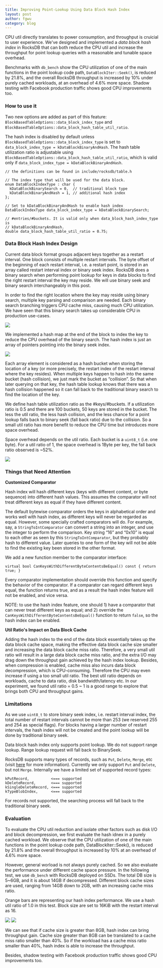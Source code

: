 ```yaml
---
title: Improving Point-Lookup Using Data Block Hash Index
layout: post
author: fgwu
category: blog
---
```

CPU util directly translates to power consumption, and throughput is cruicial to user experience. We've designed and implemented a _data block hash index_ in RocksDB that can both reduce the CPU util and increase the throughput for point lookup queries with a reasonable and tunable space overhead.

Benchmarks with `db_bench`  show the CPU utilization of one of the main functions in the point lookup code path, `DataBlockIter::Seek()`, is reduced by 21.8%, and the overall RocksDB throughput is increased by 10% under purely cached workloads, at an overhead of 4.6% more space. Shadow testing with Facebook production traffic shows good CPU improvements too.


### How to use it
Two new options are added as part of this feature: `BlockBasedTableOptions::data_block_index_type` and `BlockBasedTableOptions::data_block_hash_table_util_ratio`.

The hash index is disabled by default unless `BlockBasedTableOptions::data_block_index_type` is set to `data_block_index_type = kDataBlockBinaryAndHash`. The hash table utilization ratio is adjustable using `BlockBasedTableOptions::data_block_hash_table_util_ratio`, which is valid only if `data_block_index_type = kDataBlockBinaryAndHash`.


```
// the definitions can be found in include/rocksdb/table.h

// The index type that will be used for the data block.
enum DataBlockIndexType : char {
  kDataBlockBinarySearch = 0,  // traditional block type
  kDataBlockBinaryAndHash = 1, // additional hash index
};

// Set to kDataBlockBinaryAndHash to enable hash index
DataBlockIndexType data_block_index_type = kDataBlockBinarySearch;

// #entries/#buckets. It is valid only when data_block_hash_index_type is
// kDataBlockBinaryAndHash.
double data_block_hash_table_util_ratio = 0.75;

```


### Data Block Hash Index Design

Current data block format groups adjacent keys together as a restart interval. One block consists of multiple restart intervals. The byte offset of the beginning of each restart interval, i.e. a restart point, is stored in an array called restart interval index or binary seek index. RocksDB does a binary search when performing point lookup for keys in data blocks to find the right restart interval the key may reside. We will use binary seek and binary search interchangeably in this post.

In order to find the right location where the key may reside using binary search, multiple key parsing and comparison are needed. Each binary search branching triggers CPU cache miss, causing much CPU utilization. We have seen that this binary search takes up considerable CPU in production use-cases.

![](/static/images/data-block-hash-index/block-format-binary-seek.png)

We implemented a hash map at the end of the block to index the key to reduce the CPU overhead of the binary search. The hash index is just an array of pointers pointing into the binary seek index.

![](/static/images/data-block-hash-index/block-format-hash-index.png)


Each array element is considered as a hash bucket when storing the location of a key (or more precisely, the restart index of the restart interval where the key resides). When multiple keys happen to hash into the same bucket (hash collision), we just mark the bucket as “collision”. So that when later querying on that key, the hash table lookup knows that there was a hash collision happened so it can fall back to the traditional binary search to find the location of the key.

We define hash table utilization ratio as the #keys/#buckets. If a utilization ratio is 0.5 and there are 100 buckets, 50 keys are stored in the bucket. The less the util ratio, the less hash collision, and the less chance for a point lookup falls back to binary seek (fall back ratio) due to the collision. So a small util ratio has more benefit to reduce the CPU time but introduces more space overhead.

Space overhead depends on the util ratio. Each bucket is a `uint8_t`  (i.e. one byte). For a util ratio of 1, the space overhead is 1Byte per key, the fall back ratio observed is ~52%.

![](/static/images/data-block-hash-index/hash-index-data-structure.png)

### Things that Need Attention

**Customized Comparator**

Hash index will hash different keys (keys with different content, or byte sequence) into different hash values. This assumes the comparator will not treat different keys as equal if they have different content. 

The default bytewise comparator orders the keys in alphabetical order and works well with hash index, as different keys will never be regarded as equal. However, some specially crafted comparators will do. For example, say, a `StringToIntComparator` can convert a string into an integer, and use the integer to perform the comparison. Key string “16” and “0x10” is equal to each other as seen by this `StringToIntComparator`, but they probably hash to different value. Later queries to one form of the key will not be able to find the existing key been stored in the other format.

We add a new function member to the comparator interface: 

```
virtual bool CanKeysWithDifferentByteContentsBeEqual() const { return true; }
```


Every comparator implementation should override this function and specify the behavior of the comparator. If a comparator can regard different keys equal, the function returns true, and as a result the hash index feature will not be enabled, and vice versa.

NOTE: to use the hash index feature, one should 1) have a comparator that can never treat different keys as equal; and 2) override the `CanKeysWithDifferentByteContentsBeEqual()` function to return `false`, so the hash index can be enabled.


**Util Ratio's Impact on Data Block Cache**

Adding the hash index to the end of the data block essentially takes up the data block cache space, making the effective data block cache size smaller and increasing the data block cache miss ratio. Therefore, a very small util ratio will result in a large data block cache miss ratio, and the extra I/O may drag down the throughput gain achieved by the hash index lookup. Besides, when compression is enabled, cache miss also incurs data block decompression, which is CPU-consuming. Therefore the CPU may even increase if using a too small util ratio. The best util ratio depends on workloads, cache to data ratio, disk bandwidth/latency etc. In our experiment, we found util ratio = 0.5 ~ 1 is a good range to explore that brings both CPU and throughput gains.


### Limitations

As we use `uint8_t` to store binary seek index, i.e. restart interval index, the total number of restart intervals cannot be more than 253 (we reserved  255 and 254 as special flags). For blocks having a larger number of restart intervals, the hash index will not be created and the point lookup will be done by traditional binary seek.

Data block hash index only supports point lookup. We do not support range lookup. Range lookup request will fall back to BinarySeek.

RocksDB supports many types of records, such as `Put`, `Delete`, `Merge`, etc (visit [here](https://github.com/facebook/rocksdb/wiki/rocksdb-basics) for more information). Currently we only support `Put` and `Delete`, but not `Merge`. Internally we have a limited set of supported record types:


```
kPutRecord,          <=== supported
kDeleteRecord,       <=== supported
kSingleDeleteRecord, <=== supported
kTypeBlobIndex,      <=== supported
```

For records not supported, the searching process will fall back to the traditional binary seek. 



### Evaluation
To evaluate the CPU util reduction and isolate other factors such as disk I/O and block decompression, we first evaluate the hash idnex in a purely cached workload. We observe that the CPU utilization of one of the main functions in the point lookup code path, DataBlockIter::Seek(), is reduced by 21.8% and the overall throughput is increased by 10% at an overhead of 4.6% more space.

However, general worload is not always purely cached. So we also evaluate the performance under different cache space pressure. In the following test, we use `db_bench` with RocksDB deployed on SSDs. The total DB size is 5~6GB, and it is about 14GB if decompressed. Different block cache sizes are used, ranging from 14GB down to 2GB, with an increasing cache miss ratio.

Orange bars are representing our hash index performance. We use a hash util ratio of 1.0 in this test. Block size are set to 16KiB with the restart interval as 16.

![](/static/images/data-block-hash-index/perf-throughput.png)
![](/static/images/data-block-hash-index/perf-cache-miss.png)

We can see that if cache size is greater than 8GB, hash index can bring throughput gain. Cache size greater than 8GB can be translated to a cache miss ratio smaller than 40%. So if the workload has a cache miss ratio smaller than 40%, hash index is able to increase the throughput.

Besides, shadow testing with Facebook production traffic shows good CPU improvements too.

